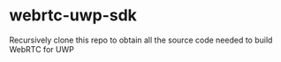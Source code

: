 # webrtc-uwp-sdk
Recursively clone this repo to obtain all the source code needed to build WebRTC for UWP
